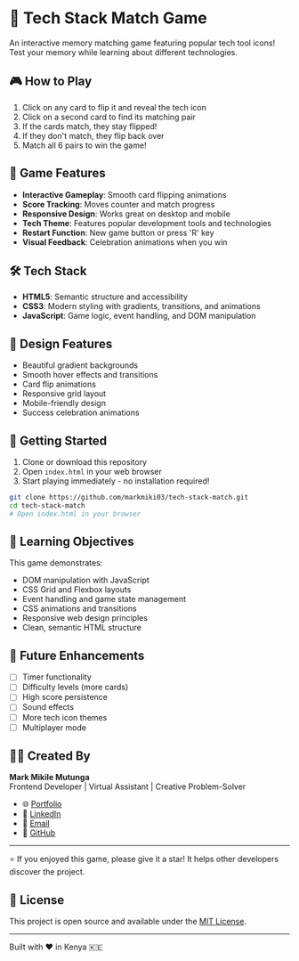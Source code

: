 # 🧠 Tech Stack Match Game

An interactive memory matching game featuring popular tech tool icons! Test your memory while learning about different technologies.

## 🎮 How to Play

1. Click on any card to flip it and reveal the tech icon
2. Click on a second card to find its matching pair
3. If the cards match, they stay flipped!
4. If they don't match, they flip back over
5. Match all 6 pairs to win the game!

## 🎯 Game Features

- **Interactive Gameplay**: Smooth card flipping animations
- **Score Tracking**: Moves counter and match progress
- **Responsive Design**: Works great on desktop and mobile
- **Tech Theme**: Features popular development tools and technologies
- **Restart Function**: New game button or press 'R' key
- **Visual Feedback**: Celebration animations when you win

## 🛠️ Tech Stack

- **HTML5**: Semantic structure and accessibility
- **CSS3**: Modern styling with gradients, transitions, and animations
- **JavaScript**: Game logic, event handling, and DOM manipulation

## 🎨 Design Features

- Beautiful gradient backgrounds
- Smooth hover effects and transitions
- Card flip animations
- Responsive grid layout
- Mobile-friendly design
- Success celebration animations

## 🚀 Getting Started

1. Clone or download this repository
2. Open `index.html` in your web browser
3. Start playing immediately - no installation required!

```bash
git clone https://github.com/markmiki03/tech-stack-match.git
cd tech-stack-match
# Open index.html in your browser
```

## 🎯 Learning Objectives

This game demonstrates:
- DOM manipulation with JavaScript
- CSS Grid and Flexbox layouts
- Event handling and game state management
- CSS animations and transitions
- Responsive web design principles
- Clean, semantic HTML structure

## 🌟 Future Enhancements

- [ ] Timer functionality
- [ ] Difficulty levels (more cards)
- [ ] High score persistence
- [ ] Sound effects
- [ ] More tech icon themes
- [ ] Multiplayer mode

## 👨‍💻 Created By

**Mark Mikile Mutunga**  
Frontend Developer | Virtual Assistant | Creative Problem-Solver

- 🌐 [Portfolio](https://markmiki03.wixsite.com/mark-mikile-mutunga)
- 💼 [LinkedIn](https://linkedin.com/in/markmutunga)
- 📧 [Email](mailto:markmiki03@gmail.com)
- 🐙 [GitHub](https://github.com/markmiki03)

---

⭐ If you enjoyed this game, please give it a star! It helps other developers discover the project.

## 📄 License

This project is open source and available under the [MIT License](LICENSE).

---

Built with ❤️ in Kenya 🇰🇪
